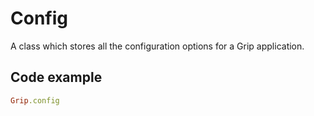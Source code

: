 # Config
A class which stores all the configuration options for a Grip application.

## Code example
```ruby
Grip.config
```